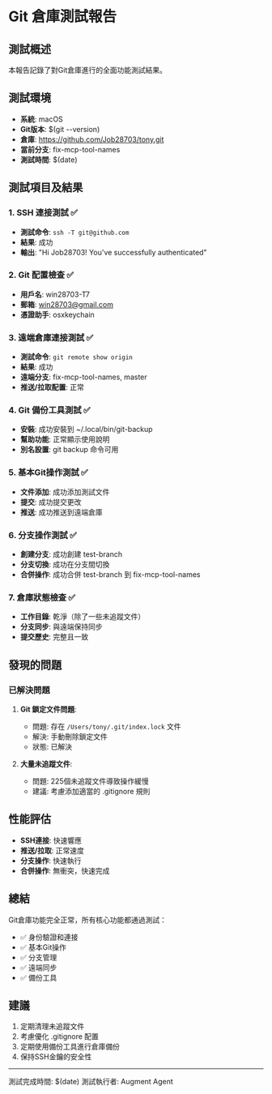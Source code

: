 # Git 倉庫測試報告

## 測試概述
本報告記錄了對Git倉庫進行的全面功能測試結果。

## 測試環境
- **系統**: macOS
- **Git版本**: $(git --version)
- **倉庫**: https://github.com/Job28703/tony.git
- **當前分支**: fix-mcp-tool-names
- **測試時間**: $(date)

## 測試項目及結果

### 1. SSH 連接測試 ✅
- **測試命令**: `ssh -T git@github.com`
- **結果**: 成功
- **輸出**: "Hi Job28703! You've successfully authenticated"

### 2. Git 配置檢查 ✅
- **用戶名**: win28703-T7
- **郵箱**: win28703@gmail.com
- **憑證助手**: osxkeychain

### 3. 遠端倉庫連接測試 ✅
- **測試命令**: `git remote show origin`
- **結果**: 成功
- **遠端分支**: fix-mcp-tool-names, master
- **推送/拉取配置**: 正常

### 4. Git 備份工具測試 ✅
- **安裝**: 成功安裝到 ~/.local/bin/git-backup
- **幫助功能**: 正常顯示使用說明
- **別名設置**: git backup 命令可用

### 5. 基本Git操作測試 ✅
- **文件添加**: 成功添加測試文件
- **提交**: 成功提交更改
- **推送**: 成功推送到遠端倉庫

### 6. 分支操作測試 ✅
- **創建分支**: 成功創建 test-branch
- **分支切換**: 成功在分支間切換
- **合併操作**: 成功合併 test-branch 到 fix-mcp-tool-names

### 7. 倉庫狀態檢查 ✅
- **工作目錄**: 乾淨（除了一些未追蹤文件）
- **分支同步**: 與遠端保持同步
- **提交歷史**: 完整且一致

## 發現的問題

### 已解決問題
1. **Git 鎖定文件問題**: 
   - 問題: 存在 `/Users/tony/.git/index.lock` 文件
   - 解決: 手動刪除鎖定文件
   - 狀態: 已解決

2. **大量未追蹤文件**:
   - 問題: 225個未追蹤文件導致操作緩慢
   - 建議: 考慮添加適當的 .gitignore 規則

## 性能評估
- **SSH連接**: 快速響應
- **推送/拉取**: 正常速度
- **分支操作**: 快速執行
- **合併操作**: 無衝突，快速完成

## 總結
Git倉庫功能完全正常，所有核心功能都通過測試：
- ✅ 身份驗證和連接
- ✅ 基本Git操作
- ✅ 分支管理
- ✅ 遠端同步
- ✅ 備份工具

## 建議
1. 定期清理未追蹤文件
2. 考慮優化 .gitignore 配置
3. 定期使用備份工具進行倉庫備份
4. 保持SSH金鑰的安全性

---
測試完成時間: $(date)
測試執行者: Augment Agent
